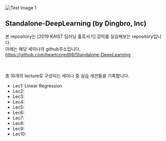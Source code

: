 ![Test Image 1](Lec1/표지1차.png)



## Standalone-DeepLearning (by Dingbro, Inc) 
본 repository는 [2019 KAIST 딥러닝 홀로서기] 강의를 실습해보는 repository입니다.<br>
아래는 해당 세미나의 github주소입니다.<br>
https://github.com/heartcored98/Standalone-DeepLearning

<br><br>
총 10개의 lecture로 구성되는 세미나 중 실습 세션들을 기록합니다.
- Lec1: Linear Regression
- Lec2: 
- Lec3: 
- Lec4: 
- Lec5: 
- Lec6: 
- Lec7: 
- Lec8: 
- Lec9: 
- Lec10: 





